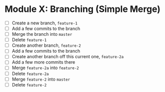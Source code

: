 # Module X: Branching (Simple Merge)

- [ ] Create a new branch, `feature-1`
- [ ] Add a few commits to the branch
- [ ] Merge the branch into `master`
- [ ] Delete `feature-1`
- [ ] Create another branch, `feature-2`
- [ ] Add a few commits to the branch
- [ ] Create another branch off this current one, `feature-2a`
- [ ] Add a few more commits there
- [ ] Merge `feature-2a` into `feature-2` 
- [ ] Delete `feature-2a`
- [ ] Merge `feature-2` into `master`
- [ ] Delete `feature-2`
